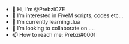 - 👋 Hi, I’m @PrebziCZE
- 👀 I’m interested in FiveM scripts, codes etc...
- 🌱 I’m currently learning .lua
- 💞️ I’m looking to collaborate on ....
- 📫 How to reach me: Prebzi#0001 

<!---
PrebziCZE/PrebziCZE is a ✨ special ✨ repository because its `README.md` (this file) appears on your GitHub profile.
You can click the Preview link to take a look at your changes.
--->
